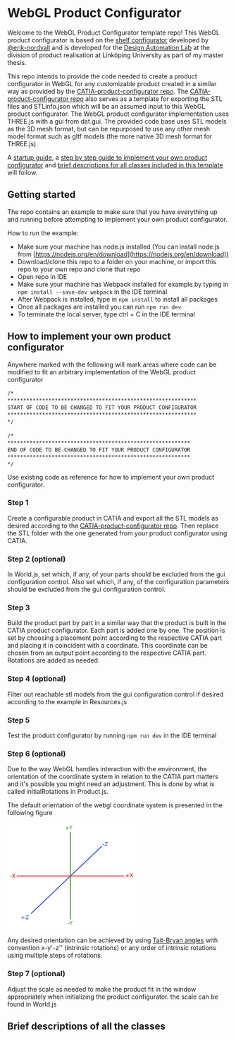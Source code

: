 # WebGL Product Configurator

Welcome to the WebGL Product Configurator template repo! This WebGL product configurator is based on the [shelf configurator](https://github.com/erik-nordvall/Shelf_Configurator) developed by [@erik-nordvall](https://github.com/erik-nordvall) and is developed for the [Design Automation Lab](https://liu.se/en/research/design-automation-lab) at the division of product realisation at Linköping University as part of my master thesis.

This repo intends to provide the code needed to create a product configurator in WebGL for any customizable product created in a similar way as provided by the [CATIA-product-configurator repo](https://github.com/patrikdolsson/CATIA-product-configurator). The [CATIA-product-configurator repo](https://github.com/patrikdolsson/CATIA-product-configurator) also serves as a template for exporting the STL files and STLinfo.json which will be an assumed input to this WebGL product configurator. The WebGL product configurator implementation uses THREE.js with a gui from dat.gui. The provided code base uses STL models as the 3D mesh format, but can be repurposed to use any other mesh model format such as gltf models (the more native 3D mesh format for THREE.js).

A [startup guide](#getting-started), a [step by step guide to implement your own product configurator](#how-to-implement-your-own-product-configurator) and [brief descriptions for all classes included in this template](#brief-descriptions-of-all-the-classes) will follow.

## Getting started

The repo contains an example to make sure that you have everything up and running before attempting to implement your own product configurator.

How to run the example:

-   Make sure your machine has node.js installed (You can install node.js from [https://nodejs.org/en/download](https://nodejs.org/en/download))
-   Download/clone this repo to a folder on your machine, or import this repo to your own repo and clone that repo
-   Open repo in IDE
-   Make sure your machine has Webpack installed for example by typing in `npm install --save-dev webpack` in the IDE terminal
-   After Webpack is installed, type in `npm install` to install all packages
-   Once all packages are installed you can run `npm run dev`
-   To terminate the local server, type ctrl + C in the IDE terminal

## How to implement your own product configurator

Anywhere marked with the following will mark areas where code can be modified to fit an arbitrary implementation of the WebGL product configurator

```
/*
************************************************************
START OF CODE TO BE CHANGED TO FIT YOUR PRODUCT CONFIGURATOR
************************************************************
*/

/*
**********************************************************
END OF CODE TO BE CHANGED TO FIT YOUR PRODUCT CONFIGURATOR
**********************************************************
*/
```

Use existing code as reference for how to implement your own product configurator.

### Step 1

Create a configurable product in CATIA and export all the STL models as desired according to the [CATIA-product-configurator repo](https://github.com/patrikdolsson/CATIA-product-configurator). Then replace the STL folder with the one generated from your product configurator using CATIA.

### Step 2 (optional)

In World.js, set which, if any, of your parts should be excluded from the gui configuration control. Also set which, if any, of the configuration parameters should be excluded from the gui configuration control.

### Step 3

Build the product part by part in a similar way that the product is built in the CATIA product configurator. Each part is added one by one. The position is set by choosing a placement point according to the respective CATIA part and placing it in coincident with a coordinate. This coordinate can be chosen from an output point according to the respective CATIA part. Rotations are added as needed.

### Step 4 (optional)

Filter out reachable stl models from the gui configuration control if desired according to the example in Resources.js

### Step 5

Test the product configurator by running `npm run dev` in the IDE terminal

### Step 6 (optional)

Due to the way WebGL handles interaction with the environment, the orientation of the coordinate system in relation to the CATIA part matters and it's possible you might need an adjustment. This is done by what is called initialRotations in Product.js.

The default orientation of the webgl coordinate system is presented in the following figure

![webgl coordinate system orientation](readme-images/coordinate_systems_right_handed.png)

Any desired orientation can be achieved by using [Tait-Bryan angles](https://en.wikipedia.org/wiki/Euler_angles#Tait%E2%80%93Bryan_angles) with convention x-y'-z'' (intrinsic rotations) or any order of intrinsic rotations using multiple steps of rotations.

### Step 7 (optional)

Adjust the scale as needed to make the product fit in the window appropriately when initializing the product configurator. the scale can be found in World.js

## Brief descriptions of all the classes
